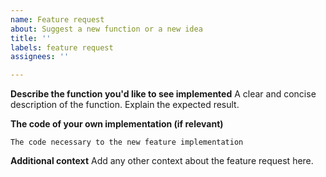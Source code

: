 ```yaml
---
name: Feature request
about: Suggest a new function or a new idea
title: ''
labels: feature request
assignees: ''

---
```


**Describe the function you'd like to see implemented**
A clear and concise description of the function. Explain the expected result.

**The code of your own implementation (if relevant)**
```
The code necessary to the new feature implementation
```

**Additional context**
Add any other context about the feature request here.
